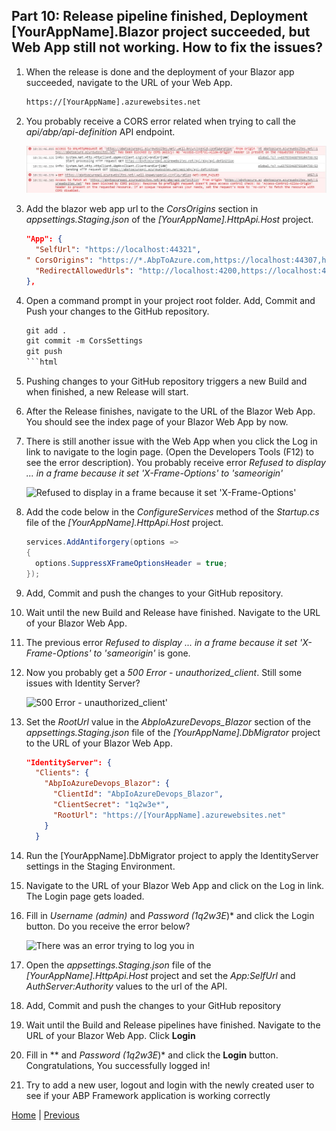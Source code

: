 ## Part 10: Release pipeline finished, Deployment [YourAppName].Blazor project succeeded, but Web App still not working. How to fix the issues?

  1. When the release is done and the deployment of your Blazor app succeeded, navigate to the URL of your Web App.
  
      ```html
      https://[YourAppName].azurewebsites.net
      ```  

  2. You probably receive a CORS error related when trying to call the _api/abp/api-definition_ API endpoint.

      ![Cors error](Images/blazor_deployment_succeeded_cors_issue.jpg)

  3. Add the blazor web app url to the _CorsOrigins_ section in *appsettings.Staging.json* of the *[YourAppName].HttpApi.Host* project.
  
      ```json
      "App": {
        "SelfUrl": "https://localhost:44321",
      " CorsOrigins": "https://*.AbpToAzure.com,https://localhost:44307,https://[YourAppName].azurewebsites.net",
        "RedirectAllowedUrls": "http://localhost:4200,https://localhost:44307,https://[YourAppName].azurewebsites.net"
      },
      ```

  4. Open a command prompt in your project root folder. Add, Commit and Push your changes to the GitHub repository.

      ```html
      git add .
      git commit -m CorsSettings
      git push
      ```html

  5. Pushing changes to your GitHub repository triggers a new Build and when finished, a new Release will start.
  6. After the Release finishes, navigate to the URL of the Blazor Web App. You should see the index page of your Blazor Web App by now.
  7. There is still another issue with the Web App when you click the Log in link to navigate to the login page.
     (Open the Developers Tools (F12)  to see the error description). You probably receive error *Refused to display ... in a frame because it set 'X-Frame-Options' to 'sameorigin'*

      ![Refused to display in a frame because it set 'X-Frame-Options'](Images\refused_to_display_in_a_frame_because_it_set_X-Frame_Options_to_sameorigin.jpg)

  8. Add the code below in the *ConfigureServices* method of the *Startup.cs* file of the *[YourAppName].HttpApi.Host* project.

      ```csharp
      services.AddAntiforgery(options =>
      {
        options.SuppressXFrameOptionsHeader = true;
      });
      ```
  
  9. Add, Commit and push the changes to your GitHub repository.
  10. Wait until the new Build and Release have finished. Navigate to the URL of your Blazor Web App.
  11. The previous error *Refused to display ... in a frame because it set 'X-Frame-Options' to 'sameorigin'* is gone.
  12. Now you probably get a *500 Error - unauthorized_client*. Still some issues with Identity Server?

      ![500 Error - unauthorized_client'](Images\unauthorized_client.jpg)
  
  13. Set the *RootUrl* value in the *AbpIoAzureDevops_Blazor* section of the *appsettings.Staging.json* file of the *[YourAppName].DbMigrator* project to the URL of your Blazor Web App.

      ```json
      "IdentityServer": {
        "Clients": {
          "AbpIoAzureDevops_Blazor": {
            "ClientId": "AbpIoAzureDevops_Blazor",
            "ClientSecret": "1q2w3e*",
            "RootUrl": "https://[YourAppName].azurewebsites.net"
          }
        }
      ```
  
  14. Run the [YourAppName].DbMigrator project to apply the IdentityServer settings in the Staging Environment.
  15. Navigate to the URL of your Blazor Web App and click on the Log in link. The Login page gets loaded.
  16. Fill in *Username (admin)* and *Password (1q2w3E*)* and click the Login button. Do you receive the error below?

      ![There was an error trying to log you in](Images\there_was_an_error_trying_to_log_you_in.jpg)

  17. Open the *appsettings.Staging.json* file of the *[YourAppName].HttpApi.Host* project and set the *App:SelfUrl* and *AuthServer:Authority* values to the url of the API.
  18. Add, Commit and push the changes to your GitHub repository
  19. Wait until the Build and Release pipelines have finished. Navigate to the URL of your Blazor Web App. Click **Login**
  20. Fill in ** and *Password (1q2w3E*)* and click the **Login** button. Congratulations, You successfully logged in!
  21. Try to add a new user, logout and login with the newly created user to see if your ABP Framework application is working correctly

[Home](./../../README.md) | [Previous](Tutorial/../../Part9/Part9.md)

